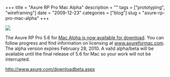 +++
title = "Axure RP Pro Mac Alpha"
description = ""
tags = ["prototyping", "wireframing"]
date = "2009-12-23"
categories = ["blog"]
slug = "axure-rp-pro-mac-alpha"
+++



  <div class="notebook-screenshot"><a href="http://www.axure.com/downloadbeta.aspx"><img src="//media.konigi.com/bluga/wt4b3256206b1b6_large.jpg"/></a></div><p>The Axure RP Pro 5.6 for <a href="http://www.axure.com/downloadbeta.aspx">Mac Alpha is now available for download</a>. You can follow progress and find information on licensing at <a href="http://www.axureformac.com/">www.axureformac.com</a>.  The alpha version expires February 28, 2010. A valid alpha/beta will be available  until the final release of 5.6 for Mac so your work will not be interrupted.</p>

    
  <a href="http://www.axure.com/downloadbeta.aspx">http://www.axure.com/downloadbeta.aspx</a>
